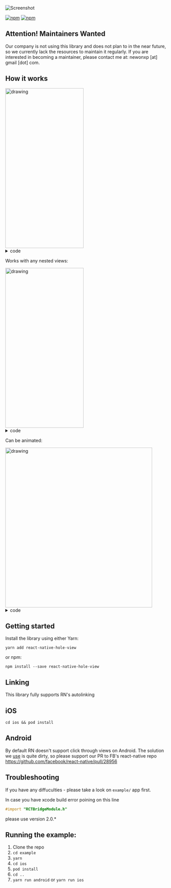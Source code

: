![Screenshot](misc/cover.png)

[![npm](https://img.shields.io/npm/v/react-native-hole-view.svg)](https://npmjs.com/package/react-native-hole-view)
[![npm](https://img.shields.io/npm/dw/react-native-hole-view.svg)](https://npmjs.com/package/react-native-hole-view)

## Attention! Maintainers Wanted

Our company is not using this library and does not plan to in the near future, so we currently lack the resources to maintain it regularly.
If you are interested in becoming a maintainer, please contact me at: newonxp [at] gmail [dot] com.

## How it works

<img src="misc/demo1.gif" alt="drawing" width="245" height="500"/>

<details>
<summary>code</summary>
  
```js
import { RNHoleView } from 'react-native-hole-view';

<View style={{ flex: 1, alignItems: 'center', justifyContent: 'center' }}>
  <Text style={{ flexGrow: 0, flex: 0, padding: 10 }}>{"Wow! I'm a text inside a hole!"}</Text>
  <TouchableOpacity onPress={() => {}} style={{ backgroundColor: 'pink', padding: 10, borderRadius: 5 }}>
    <Text>{"Wow! I'm a button inside a hole!"}</Text>
  </TouchableOpacity>
  <ScrollView style={{ flexGrow: 0, flex: 0, padding: 10 }} horizontal={true}>
    <Text numberOfLines={1}>
      {
        "Wow! I'm a ScrollView inside a hole! Wow! I'm a ScrollView inside a hole! Wow! I'm a ScrollView inside a hole!"
      }
    </Text>
  </ScrollView>
  <RNHoleView
    style={{ position: 'absolute', width: '100%', height: '100%', backgroundColor: 'rgba(34,146,231,0.4)' }}
    holes={[{ x: 150, y: 390, width: 120, height: 120, borderRadius: 60 }]}>
  </RNHoleView>
</View>
```
</details>

Works with any nested views:

<img src="misc/demo2.gif" alt="drawing" width="245" height="500"/>

<details>
<summary>code</summary>

```js
import { RNHoleView } from 'react-native-hole-view
import Video from 'react-native-video';

<View style={{ flex: 1, alignItems: 'center', justifyContent: 'center' }}>
  <Text style={{ flexGrow: 0, flex: 0, padding: 10 }}>{"Wow! I'm a text inside a hole!"}</Text>
  <TouchableOpacity onPress={() => {}} style={{ backgroundColor: 'pink', padding: 10, borderRadius: 5 }}>
    <Text>{"Wow! I'm a button inside a hole!"}</Text>
  </TouchableOpacity>
  <ScrollView style={{ flexGrow: 0, flex: 0, padding: 10 }} horizontal={true}>
    <Text numberOfLines={1}>
      {
        "Wow! I'm a ScrollView inside a hole! Wow! I'm a ScrollView inside a hole! Wow! I'm a ScrollView inside a hole!"
      }
    </Text>
  </ScrollView>
  <RNHoleView
    style={{ position: 'absolute', width: '100%', height: '100%', backgroundColor: 'rgba(34,146,231,0.4)' }}
    holes={[{ x: 150, y: 390, width: 120, height: 120, borderRadius: 60 }]}>
    <Video source={{ uri: 'http://clips.vorwaerts-gmbh.de/VfE_html5.mp4' }} style={{ flex: 1 }} />
  </RNHoleView>
</View>
```
</details>

Can be animated:

<img src="misc/demo3.gif" alt="drawing" width="460" height="500"/>

<details>
<summary>code</summary>

```js
import {RNHole, RNHoleView, ERNHoleViewTimingFunction, IRNHoleViewAnimation} from "react-native-hole-view";

import Video from 'react-native-video';

const firstHole: RNHole = {x: 150, y: 390, width: 120, height: 120, borderRadius: 60};
const secondHole: RNHole = {x: 150, y: 40, width: 120, height: 120, borderRadius: 60};

const animationSettings: IRNHoleViewAnimation = {timingFunction: ERNHoleViewTimingFunction.EASE_IN_OUT, duration: 200};

const App = () => {
    const [holes, setHoles] = useState<RNHole[]>([]);
    const [animated, setAnimated] = useState<boolean>(false);
    const [animation, setAnimation] = useState<IRNHoleViewAnimation | undefined>(undefined);

    const onPress = useCallback(() => {
        if (animated) {
            setHoles([firstHole]);
        } else {
            setHoles([secondHole])
        }

        setAnimation({...animationSettings});
        setAnimated(!animated);
    }, [animated, animation])

    useEffect(() => {
        onPress();
    }, []);

    return (
        <View style={{flex: 1, alignItems: 'center', justifyContent: 'center'}}>
            <Text style={{flexGrow: 0, flex: 0, padding: 10}}>{"Wow! I'm a text inside a hole!"}</Text>
            <TouchableOpacity onPress={() => {
            }} style={{backgroundColor: 'pink', padding: 10, borderRadius: 5}}>
                <Text>{"Wow! I'm a button inside a hole!"}</Text>
            </TouchableOpacity>
            <ScrollView style={{flexGrow: 0, flex: 0, padding: 10}} horizontal={true}>
                <Text numberOfLines={1}>
                    {
                        "Wow! I'm a ScrollView inside a hole! Wow! I'm a ScrollView inside a hole! Wow! I'm a ScrollView inside a hole!"
                    }
                </Text>
            </ScrollView>
            <RNHoleView
                style={{
                    position: 'absolute',
                    width: '100%',
                    height: '100%',
                    backgroundColor: 'rgba(34,146,231,0.4)'
                }}
                animation={animation}
                holes={holes}
                onAnimationFinished={() => {
                    setAnimation(undefined);
                }}
            >
                <Video source={{uri: 'http://clips.vorwaerts-gmbh.de/VfE_html5.mp4'}}
                       resizeMode={"contain"}
                       style={{flex: 1}}/>
            </RNHoleView>
            <View
                pointerEvents={'box-none'}
                style={{
                    position: 'absolute',
                    flex: 1,
                    width: '100%',
                    height: '100%',
                    alignItems: 'flex-end',
                    flexDirection: 'row',
                    justifyContent: 'center'

                }}>
                <TouchableOpacity onPress={onPress}
                                  style={{backgroundColor: 'pink', padding: 10, borderRadius: 5, bottom: 50}}>
                    <Text>{"Animate!"}</Text>
                </TouchableOpacity>
            </View>
        </View>
    );
};
```
</details>

## Getting started

Install the library using either Yarn:

```
yarn add react-native-hole-view
```

or npm:

```
npm install --save react-native-hole-view
```

## Linking

This library fully supports RN's autolinking

## iOS

```
cd ios && pod install
```

## Android

By default RN doesn't support click through views on Android. The solution we [use](https://github.com/ibitcy/react-native-hole-view/blob/master/android/src/main/java/com/ibitcy/react_native_hole_view/RNHoleView.kt) is quite dirty, so please support our PR to FB's react-native repo
https://github.com/facebook/react-native/pull/28956

## Troubleshooting

If you have any diffuculties - please take a look on `example/` app first. 

In case you have xcode build error poining on this line
```objectivec
#import "RCTBridgeModule.h"
```
please use version 2.0.*
  
## Running the example:
  
  1. Clone the repo
  2. `cd example`
  3. `yarn`
  4. `cd ios`
  5. `pod install`
  6. `cd ..`
  7. `yarn run android` or `yarn run ios`
